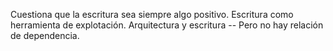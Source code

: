 Cuestiona que la escritura sea siempre algo positivo.
Escritura como herramienta de explotación.
Arquitectura y escritura -- Pero no hay relación de dependencia.
